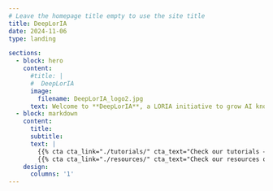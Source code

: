 ```yaml
---
# Leave the homepage title empty to use the site title
title: DeepLorIA
date: 2024-11-06
type: landing

sections:
  - block: hero
    content:
      #title: |
      #  DeepLorIA
      image:
        filename: DeepLorIA_logo2.jpg
      text: Welcome to **DeepLorIA**, a LORIA initiative to grow AI knowledge and encourage teamwork among research groups. This channel is here to share resources and organize tutorials aiming to exchange knowledge and boost the success of our current projects!  
  - block: markdown
    content:
      title:
      subtitle:
      text: |
        {{% cta cta_link="./tutorials/" cta_text="Check our tutorials →" %}}
        {{% cta cta_link="./resources/" cta_text="Check our resources on AI →" %}}
    design:
      columns: '1'
---
```


